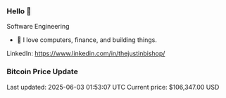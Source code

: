 ### Hello 🤙  

Software Engineering

- 🔭 I love computers, finance, and building things.
  
LinkedIn: https://www.linkedin.com/in/thejustinbishop/  



























































































































































































































































































































































































































































































































































































































### Bitcoin Price Update
Last updated: 2025-06-03 01:53:07 UTC
Current price: $106,347.00 USD
